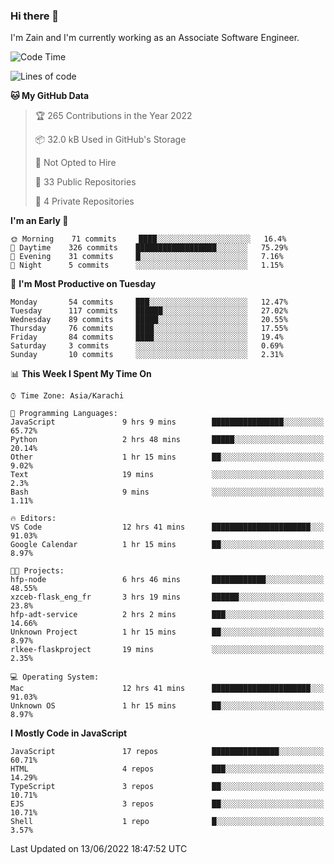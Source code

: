 ### Hi there 👋

I'm Zain and I'm currently working as an Associate Software Engineer.

<!--START_SECTION:waka-->
![Code Time](http://img.shields.io/badge/Code%20Time-0%20secs-blue)

![Lines of code](https://img.shields.io/badge/From%20Hello%20World%20I%27ve%20Written-3%20Million%20lines%20of%20code-blue)

**🐱 My GitHub Data** 

> 🏆 265 Contributions in the Year 2022
 > 
> 📦 32.0 kB Used in GitHub's Storage 
 > 
> 🚫 Not Opted to Hire
 > 
> 📜 33 Public Repositories 
 > 
> 🔑 4 Private Repositories  
 > 
**I'm an Early 🐤** 

```text
🌞 Morning    71 commits     ████░░░░░░░░░░░░░░░░░░░░░   16.4% 
🌆 Daytime    326 commits    ██████████████████░░░░░░░   75.29% 
🌃 Evening    31 commits     █░░░░░░░░░░░░░░░░░░░░░░░░   7.16% 
🌙 Night      5 commits      ░░░░░░░░░░░░░░░░░░░░░░░░░   1.15%

```
📅 **I'm Most Productive on Tuesday** 

```text
Monday       54 commits     ███░░░░░░░░░░░░░░░░░░░░░░   12.47% 
Tuesday      117 commits    ██████░░░░░░░░░░░░░░░░░░░   27.02% 
Wednesday    89 commits     █████░░░░░░░░░░░░░░░░░░░░   20.55% 
Thursday     76 commits     ████░░░░░░░░░░░░░░░░░░░░░   17.55% 
Friday       84 commits     ████░░░░░░░░░░░░░░░░░░░░░   19.4% 
Saturday     3 commits      ░░░░░░░░░░░░░░░░░░░░░░░░░   0.69% 
Sunday       10 commits     ░░░░░░░░░░░░░░░░░░░░░░░░░   2.31%

```


📊 **This Week I Spent My Time On** 

```text
⌚︎ Time Zone: Asia/Karachi

💬 Programming Languages: 
JavaScript               9 hrs 9 mins        ████████████████░░░░░░░░░   65.72% 
Python                   2 hrs 48 mins       █████░░░░░░░░░░░░░░░░░░░░   20.14% 
Other                    1 hr 15 mins        ██░░░░░░░░░░░░░░░░░░░░░░░   9.02% 
Text                     19 mins             ░░░░░░░░░░░░░░░░░░░░░░░░░   2.3% 
Bash                     9 mins              ░░░░░░░░░░░░░░░░░░░░░░░░░   1.11%

🔥 Editors: 
VS Code                  12 hrs 41 mins      ██████████████████████░░░   91.03% 
Google Calendar          1 hr 15 mins        ██░░░░░░░░░░░░░░░░░░░░░░░   8.97%

🐱‍💻 Projects: 
hfp-node                 6 hrs 46 mins       ████████████░░░░░░░░░░░░░   48.55% 
xzceb-flask_eng_fr       3 hrs 19 mins       ██████░░░░░░░░░░░░░░░░░░░   23.8% 
hfp-adt-service          2 hrs 2 mins        ███░░░░░░░░░░░░░░░░░░░░░░   14.66% 
Unknown Project          1 hr 15 mins        ██░░░░░░░░░░░░░░░░░░░░░░░   8.97% 
rlkee-flaskproject       19 mins             ░░░░░░░░░░░░░░░░░░░░░░░░░   2.35%

💻 Operating System: 
Mac                      12 hrs 41 mins      ██████████████████████░░░   91.03% 
Unknown OS               1 hr 15 mins        ██░░░░░░░░░░░░░░░░░░░░░░░   8.97%

```

**I Mostly Code in JavaScript** 

```text
JavaScript               17 repos            ███████████████░░░░░░░░░░   60.71% 
HTML                     4 repos             ███░░░░░░░░░░░░░░░░░░░░░░   14.29% 
TypeScript               3 repos             ██░░░░░░░░░░░░░░░░░░░░░░░   10.71% 
EJS                      3 repos             ██░░░░░░░░░░░░░░░░░░░░░░░   10.71% 
Shell                    1 repo              █░░░░░░░░░░░░░░░░░░░░░░░░   3.57%

```



 Last Updated on 13/06/2022 18:47:52 UTC
<!--END_SECTION:waka-->

<!--
**ZainAmjad68/ZainAmjad68** is a ✨ _special_ ✨ repository because its `README.md` (this file) appears on your GitHub profile.

Here are some ideas to get you started:

- 🔭 I’m currently working on ...
- 🌱 I’m currently learning ...
- 👯 I’m looking to collaborate on ...
- 🤔 I’m looking for help with ...
- 💬 Ask me about ...
- 📫 How to reach me: ...
- 😄 Pronouns: ...
- ⚡ Fun fact: ...
-->
